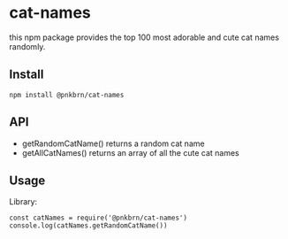 # cat-names

this npm package provides the top 100 most adorable and cute cat names randomly.

## Install

`npm install @pnkbrn/cat-names`

## API

- getRandomCatName() returns a random cat name
- getAllCatNames() returns an array of all the cute cat names

## Usage

Library:

```
const catNames = require('@pnkbrn/cat-names')
console.log(catNames.getRandomCatName())
```

